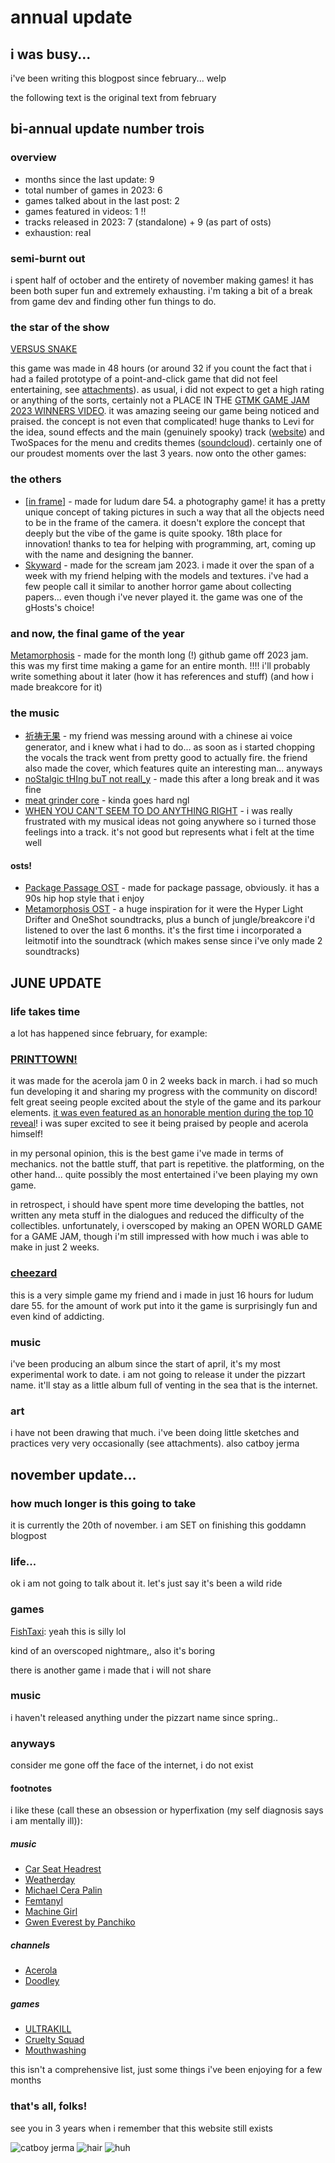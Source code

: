 # annual update

## i was busy...

i've been writing this blogpost since february... welp

the following text is the original text from february

## bi-annual update number trois

### overview

- months since the last update: 9
- total number of games in 2023: 6
- games talked about in the last post: 2
- games featured in videos: 1 !!
- tracks released in 2023: 7 (standalone) + 9 (as part of osts)
- exhaustion: real

### semi-burnt out

i spent half of october and the entirety of november making games! it has been both super fun and extremely exhausting. i'm taking a bit of a break from game dev and finding other fun things to do.

### the star of the show

[VERSUS SNAKE](https://pizzart.itch.io/versus-snake)

this game was made in 48 hours (or around 32 if you count the fact that i had a failed prototype of a point-and-click game that did not feel entertaining, see [attachments](#attachments)). as usual, i did not expect to get a high rating or anything of the sorts, certainly not a PLACE IN THE [GTMK GAME JAM 2023 WINNERS VIDEO](https://youtu.be/tYxZ_LOlFnU). it was amazing seeing our game being noticed and praised. the concept is not even that complicated! huge thanks to Levi for the idea, sound effects and the main (genuinely spooky) track ([website](http://levivbaudio.com/)) and TwoSpaces for the menu and credits themes ([soundcloud](https://soundcloud.com/twospaces8912)). certainly one of our proudest moments over the last 3 years. now onto the other games:

### the others

- [[in frame]](https://pizzart.itch.io/in-frame) - made for ludum dare 54. a photography game! it has a pretty unique concept of taking pictures in such a way that all the objects need to be in the frame of the camera. it doesn't explore the concept that deeply but the vibe of the game is quite spooky. 18th place for innovation! thanks to tea for helping with programming, art, coming up with the name and designing the banner.
- [Skyward](https://pizzart.itch.io/skyward) - made for the scream jam 2023. i made it over the span of a week with my friend helping with the models and textures. i've had a few people call it similar to another horror game about collecting papers... even though i've never played it. the game was one of the gHosts's choice!

### and now, the final game of the year

[Metamorphosis](https://pizzart.itch.io/metamorphosis) - made for the month long (!) github game off 2023 jam. this was my first time making a game for an entire month. !!!! i'll probably write something about it later (how it has references and stuff) (and how i made breakcore for it)

### the music

- [祈祷无果](https://soundcloud.com/pizzarte/pray) - my friend was messing around with a chinese ai voice generator, and i knew what i had to do... as soon as i started chopping the vocals the track went from pretty good to actually fire. the friend also made the cover, which features quite an interesting man... anyways
- [noStalgic tHIng buT not reall_y](https://soundcloud.com/pizzarte/nostalgic-thing-but-not-reall_y) - made this after a long break and it was fine
- [meat grinder core](https://soundcloud.com/pizzarte/meat-grinder-core) - kinda goes hard ngl
- [WHEN YOU CAN'T SEEM TO DO ANYTHING RIGHT](https://soundcloud.com/pizzarte/fuck) - i was really frustrated with my musical ideas not going anywhere so i turned those feelings into a track. it's not good but represents what i felt at the time well

#### osts!

- [Package Passage OST](https://soundcloud.com/pizzarte/sets/package-passage) - made for package passage, obviously. it has a 90s hip hop style that i enjoy
- [Metamorphosis OST](https://soundcloud.com/pizzarte/sets/metamorphosis-ost) - a huge inspiration for it were the Hyper Light Drifter and OneShot soundtracks, plus a bunch of jungle/breakcore i'd listened to over the last 6 months. it's the first time i incorporated a leitmotif into the soundtrack (which makes sense since i've only made 2 soundtracks)

## JUNE UPDATE

### life takes time

a lot has happened since february, for example:

### [PRINTTOWN!](https://pizzart.itch.io/printtown)

it was made for the acerola jam 0 in 2 weeks back in march. i had so much fun developing it and sharing my progress with the community on discord! felt great seeing people excited about the style of the game and its parkour elements. [it was even featured as an honorable mention during the top 10 reveal](https://www.twitch.tv/videos/2125227088?t=00h22m50s)! i was super excited to see it being praised by people and acerola himself!

in my personal opinion, this is the best game i've made in terms of mechanics. not the battle stuff, that part is repetitive. the platforming, on the other hand... quite possibly the most entertained i've been playing my own game.

in retrospect, i should have spent more time developing the battles, not written any meta stuff in the dialogues and reduced the difficulty of the collectibles. unfortunately, i overscoped by making an OPEN WORLD GAME for a GAME JAM, though i'm still impressed with how much i was able to make in just 2 weeks.

### [cheezard](https://pizzart.itch.io/cheezard)

this is a very simple game my friend and i made in just 16 hours for ludum dare 55. for the amount of work put into it the game is surprisingly fun and even kind of addicting.

### music

i've been producing an album since the start of april, it's my most experimental work to date. i am not going to release it under the pizzart name. it'll stay as a little album full of venting in the sea that is the internet.

### art

i have not been drawing that much. i've been doing little sketches and practices very very occasionally (see attachments). also catboy jerma

## november update...

### how much longer is this going to take

it is currently the 20th of november. i am SET on finishing this goddamn blogpost

### life...

ok i am not going to talk about it. let's just say it's been a wild ride

### games

[FishTaxi](https://odinvii.itch.io/fishtaxi): yeah this is silly lol

kind of an overscoped nightmare,, also it's boring

there is another game i made that i will not share

### music

i haven't released anything under the pizzart name since spring..

### anyways

consider me gone off the face of the internet, i do not exist

#### footnotes

i like these (call these an obsession or hyperfixation (my self diagnosis says i am mentally ill)):

##### music
- [Car Seat Headrest](https://carseatheadrest.bandcamp.com)
- [Weatherday](https://weatherornot.bandcamp.com)
- [Michael Cera Palin](https://michaelcerapalin.bandcamp.com)
- [Femtanyl](https://femtanyl.bandcamp.com)
- [Machine Girl](https://machinegirl.bandcamp.com)
- [Gwen Everest by Panchiko](https://panchiko.bandcamp.com/track/gwen-everest)
##### channels
- [Acerola](https://www.youtube.com/@Acerola_t)
- [Doodley](https://www.youtube.com/@doodley3d)
##### games
- [ULTRAKILL](https://store.steampowered.com/app/1229490/ULTRAKILL)
- [Cruelty Squad](https://store.steampowered.com/app/1388770/Cruelty_Squad)
- [Mouthwashing](https://store.steampowered.com/app/2475490/Mouthwashing)

this isn't a comprehensive list, just some things i've been enjoying for a few months

### that's all, folks!

see you in 3 years when i remember that this website still exists

![catboy jerma](/blog/posts/24/11/20/facepractice0.png)
![hair](/blog/posts/24/11/20/hairpractice0.png)
![huh](/blog/posts/24/11/20/SAM_0184.JPG)
